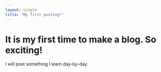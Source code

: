 ```yaml
---
layout: single
title: "My first posting!"
---
```


# It is my first time to make a blog. So exciting!

I will post something I learn day-by-day.
